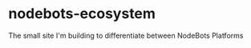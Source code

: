 nodebots-ecosystem
==================

The small site I'm building to differentiate between NodeBots Platforms
